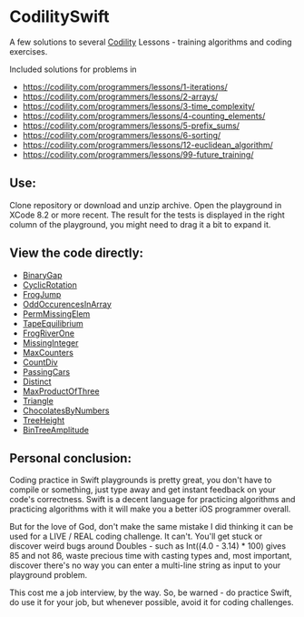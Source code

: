 # CodilitySwift
A few solutions to several [Codility](https://codility.com) Lessons - training algorithms and coding exercises. 

Included solutions for problems in 

* https://codility.com/programmers/lessons/1-iterations/
* https://codility.com/programmers/lessons/2-arrays/
* https://codility.com/programmers/lessons/3-time_complexity/
* https://codility.com/programmers/lessons/4-counting_elements/
* https://codility.com/programmers/lessons/5-prefix_sums/
* https://codility.com/programmers/lessons/6-sorting/
* https://codility.com/programmers/lessons/12-euclidean_algorithm/
* https://codility.com/programmers/lessons/99-future_training/

## Use: 
Clone repository or download and unzip archive. Open the playground in XCode 8.2 or more recent. The result for the tests is displayed in the right column of the playground, you might need to drag it a bit to expand it.

## View the code directly:

* [BinaryGap](https://github.com/alexbrie/Codility-Swift-3/blob/master/CodilityTests.playground/Pages/BinaryGap.xcplaygroundpage/Contents.swift)
* [CyclicRotation](https://github.com/alexbrie/Codility-Swift-3/blob/master/CodilityTests.playground/Pages/CyclicRotation.xcplaygroundpage/Contents.swift)
* [FrogJump](https://github.com/alexbrie/Codility-Swift-3/blob/master/CodilityTests.playground/Pages/FrogJump.xcplaygroundpage/Contents.swift)
* [OddOccurencesInArray](https://github.com/alexbrie/Codility-Swift-3/blob/master/CodilityTests.playground/Pages/OddOccurencesInArray.xcplaygroundpage/Contents.swift)
* [PermMissingElem](https://github.com/alexbrie/Codility-Swift-3/blob/master/CodilityTests.playground/Pages/PermMissingElem.xcplaygroundpage/Contents.swift)
* [TapeEquilibrium](https://github.com/alexbrie/Codility-Swift-3/blob/master/CodilityTests.playground/Pages/TapeEquilibrium.xcplaygroundpage/Contents.swift)
* [FrogRiverOne](https://github.com/alexbrie/Codility-Swift-3/blob/master/CodilityTests.playground/Pages/FrogRiverOne.xcplaygroundpage/Contents.swift)
* [MissingInteger](https://github.com/alexbrie/Codility-Swift-3/blob/master/CodilityTests.playground/Pages/MissingPositiveInt.xcplaygroundpage/Contents.swift)
* [MaxCounters](https://github.com/alexbrie/Codility-Swift-3/blob/master/CodilityTests.playground/Pages/MaxCounters.xcplaygroundpage/Contents.swift)
* [CountDiv](https://github.com/alexbrie/Codility-Swift-3/blob/master/CodilityTests.playground/Pages/CountDiv.xcplaygroundpage/Contents.swift)
* [PassingCars](https://github.com/alexbrie/Codility-Swift-3/blob/master/CodilityTests.playground/Pages/PassingCars.xcplaygroundpage/Contents.swift)
* [Distinct](https://github.com/alexbrie/Codility-Swift-3/blob/master/CodilityTests.playground/Pages/Distinct.xcplaygroundpage/Contents.swift)
* [MaxProductOfThree](https://github.com/alexbrie/Codility-Swift-3/blob/master/CodilityTests.playground/Pages/MaxProductOfThree.xcplaygroundpage/Contents.swift)
* [Triangle](https://github.com/alexbrie/Codility-Swift-3/blob/master/CodilityTests.playground/Pages/Triangle.xcplaygroundpage/Contents.swift)
* [ChocolatesByNumbers](https://github.com/alexbrie/Codility-Swift-3/blob/master/CodilityTests.playground/Pages/ChocolatesNumbers.xcplaygroundpage/Contents.swift)
* [TreeHeight](https://github.com/alexbrie/Codility-Swift-3/blob/master/CodilityTests.playground/Pages/TreeHeight.xcplaygroundpage/Contents.swift)
* [BinTreeAmplitude](https://github.com/alexbrie/Codility-Swift-3/blob/master/CodilityTests.playground/Pages/BinTreeAmplitude.xcplaygroundpage/Contents.swift)


## Personal conclusion:

Coding practice in Swift playgrounds is pretty great, you don't have to compile or something, just type away and get instant feedback on your code's correctness.
Swift is a decent language for practicing algorithms and practicing algorithms with it will make you a better iOS programmer overall. 

But for the love of God, don't make the same mistake I did thinking it can be used for a LIVE / REAL coding challenge. It can't. You'll get stuck or discover weird bugs around Doubles - such as Int((4.0 - 3.14) * 100) gives 85 and not 86, waste precious time with casting types and, most important, discover there's no way you can enter a multi-line string as input to your playground problem.

This cost me a job interview, by the way.
So, be warned - do practice Swift, do use it for your job, but whenever possible, avoid it for coding challenges.